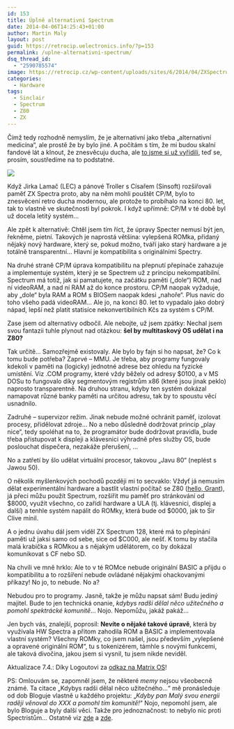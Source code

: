 ```yaml
---
id: 153
title: Úplně alternativní Spectrum
date: 2014-04-06T14:25:43+01:00
author: Martin Maly
layout: post
guid: https://retrocip.uelectronics.info/?p=153
permalink: /uplne-alternativni-spectrum/
dsq_thread_id:
  - "2590785574"
image: https://retrocip.cz/wp-content/uploads/sites/6/2014/04/ZXSpectrum48k-1140x198.jpg
categories:
  - Hardware
tags:
  - Sinclair
  - Spectrum
  - Z80
  - ZX
---
```

Čímž tedy rozhodně nemyslím, že je alternativní jako třeba &#8222;alternativní medicína&#8220;, ale prostě že by bylo jiné. A počítám s tím, že mi budou skalní fandové lát a klnout, že znesvěcuju ducha, ale [to jsme si už vyřídili](https://retrocip.uelectronics.info/retro-duch/ "Retro duch"), teď se, prosím, soustředíme na to podstatné.

<a href="https://retrocip.uelectronics.info/uplne-alternativni-spectrum/zxspectrum128/" rel="attachment wp-att-155">![](https://retrocip.uelectronics.info/wp-content/uploads/sites/6/2014/04/zx+spectrum+128.png)</a>

<!--more-->Když Jirka Lamač (LEC) a pánové Troller s Císařem (Sinsoft) rozšiřovali paměť ZX Spectra proto, aby na něm mohli pouštět CP/M, bylo to znesvěcení retro ducha modernou, ale protože to probíhalo na konci 80. let, tak to vlastně ve skutečnosti byl pokrok. I když upřímně: CP/M v té době byl už docela letitý systém&#8230;

Ale zpět k alternativě: Chtěl jsem tím říct, že úpravy Specter nemusí být jen, řekněme, pietní. Takových je naprostá většina: vylepšená ROMka, přidaný nějaký nový hardware, který se, pokud možno, tváří jako starý hardware a je totálně transparentní&#8230; Hlavní je kompatibilita s originálními Spectry.

Na druhé straně CP/M úprava kompatibilitu na přepnutí přepínače zahazuje a implementuje systém, který je se Spectrem už z principu nekompatibilní. Spectrum má totiž, jak si pamatujete, na začátku paměti (&#8222;dole&#8220;) ROM, nad ní videoRAM, a nad ní RAM až do konce prostoru. CP/M naopak vyžaduje, aby &#8222;dole&#8220; byla RAM a ROM s BIOSem naopak kdesi &#8222;nahoře&#8220;. Plus navíc do toho všeho padá videoRAM&#8230; Ale jo, na konci 80. let to vypadalo jako dobrý nápad, lepší než platit statisíce nekonvertibilních Kčs za systém s CP/M.

Zase jsem od alternativy odbočil. Ale nebojte, už jsem zpátky: Nechal jsem svou fantazii tuhle plynout nad otázkou: **šel by multitaskový OS udělat i na Z80?**

Tak určitě&#8230; Samozřejmě existovaly. Ale bylo by fajn si ho napsat, že? Co k tomu bude potřeba? Zaprvé &#8211; MMU. Je třeba, aby programy fungovaly kdekoli v paměti na (logicky) jednotné adrese bez ohledu na fyzické umístění. Viz .COM programy, které vždy běžely od adresy $0100, a v MS DOSu to fungovalo díky segmentovým registrům x86 (které jsou jinak peklo) naprosto transparentně. Na druhou stranu, kdyby ten systém dokázal namapovat různé banky paměti na určitou adresu, tak by to spoustu věcí usnadnilo.

Zadruhé &#8211; supervizor režim. Jinak nebude možné ochránit paměť, izolovat procesy, přidělovat zdroje&#8230; No a nebo důsledně dodržovat princip &#8222;play nice&#8220;, tedy spoléhat na to, že programátor bude dodržovat pravidla, bude třeba přistupovat k displeji a klávesnici výhradně přes služby OS, bude poslouchat dispečera, nezakáže přerušení, &#8230;

No a zatřetí by šlo udělat virtuální procesor, takovou &#8222;Javu 80&#8220; (neplést s Jawou 50).

O několik myšlenkových pochodů později mi to secvaklo: Vždyť já nemusím dělat experimentální hardware a bastlit vlastní počítač se Z80 ([hello, Grant](https://searle.hostei.com/grant/cpm/index.html)), já přeci můžu použít Spectrum, rozšířit mu paměť pro stránkování od $8000, využít všechno, co zařídí hardware a ULA (tj. klávesnici, displej a další) a tenhle systém napálit do ROMky, která bude od $0000, jak to Sir Clive mínil.

A o jednu úvahu dál jsem viděl ZX Spectrum 128, které má to přepínání paměti už jaksi samo od sebe, sice od $C000, ale nešť. K tomu by stačila malá krabička s ROMkou a s nějakým udělátorem, co by dokázal komunikovat s CF nebo SD.

Na chvíli ve mně hrklo: Ale to v té ROMce nebude originální BASIC a přijdu o kompatibilitu a to rozšíření nebude ovládané nějakými ohackovanými příkazy! No jo, to nebude. No a?

Nebudou pro to programy. Jasně, takže je můžu napsat sám! Budu jediný majitel. Bude to jen technická onanie, _kdybys radši dělal něco užitečného a pomohl spektrácké komunitě_&#8230; Nojo. Nepomůžu, jakáž pakáž&#8230;

Jen bych vás, znalejší, poprosil: **Nevíte o nějaké takové úpravě**, která by využívala HW Spectra a přitom zahodila ROM a BASIC a implementovala vlastní systém? Všechny ROMky, co jsem našel, jsou především &#8222;vylepšené a opravené originální ROM&#8220;, tu s tokenizérem, támhle s novými funkcemi, ale taková divočina, jakou jsem si vysnil, tu jsem nikde neviděl.

Aktualizace 7.4.: Díky Logoutovi za [odkaz na Matrix OS](https://clanky.1-2-8.net/2009/09/z-archivu-mb-maniax-matrix-os.html)!

PS: Omlouvám se, zapomněl jsem, že některé _memy_ nejsou všeobecně známé. Ta citace &#8222;Kdybys radši dělal něco užitečného&#8230;&#8220; mě pronásleduje od dob Bloguje vlastně u každého projektu: &#8222;_Kdyby pan Malý svou energii raději věnoval do XXX a pomohl tím komunitě!_&#8220; Nojo, nepomohl jsem, ale bylo Bloguje a byly další věci. Takže pro jednoznačnost: to nebylo nic proti Spectristům&#8230; Ostatně viz [zde](https://www.misantrop.info/retrotyden/#comment-1139363855) a [zde](https://www.misantrop.info/mam-rad-proroctvi).